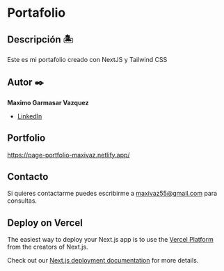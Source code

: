 # Portafolio

## Descripción 🏝

Este es mi portafolio creado con NextJS y Tailwind CSS

## Autor ✒️
**Maximo Garmasar Vazquez**

* [LinkedIn](https://www.linkedin.com/in/maximogarmasarvazquez/)

## Portfolio
https://page-portfolio-maxivaz.netlify.app/

## Contacto
Si quieres contactarme puedes escribirme a maxivaz55@gmail.com para consultas.

## Deploy on Vercel

The easiest way to deploy your Next.js app is to use the [Vercel Platform](https://vercel.com/new?utm_medium=default-template&filter=next.js&utm_source=create-next-app&utm_campaign=create-next-app-readme) from the creators of Next.js.

Check out our [Next.js deployment documentation](https://nextjs.org/docs/app/building-your-application/deploying) for more details.
